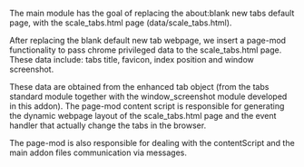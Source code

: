 <!-- edited by Willian Massami Watanabe [talk@watinha.com]  -->

 The main module has the goal of replacing the about:blank new tabs default page, with the scale_tabs.html page (data/scale_tabs.html).

 After replacing the blank default new tab webpage, we insert a page-mod functionality to pass chrome privileged data to the scale_tabs.html page. These data include: tabs title, favicon, index position and window screenshot.

 These data are obtained from the enhanced tab object (from the tabs standard module together with the window_screenshot module developed in this addon). The page-mod content script is responsible for generating the dynamic webpage layout of the scale_tabs.html page and the event handler that actually change the tabs in the browser.

 The page-mod is also responsible for dealing with the contentScript and the main addon files communication via messages.

